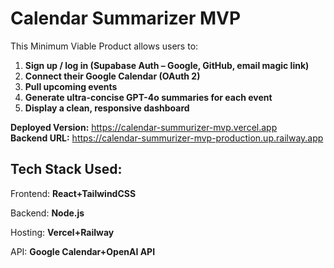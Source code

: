 # Calendar Summarizer MVP
This Minimum Viable Product allows users to:
1. **Sign up / log in (Supabase Auth – Google, GitHub, email magic link)**
2. **Connect their Google Calendar (OAuth 2)**
3. **Pull upcoming events** 
4. **Generate ultra-concise GPT-4o summaries for each event**
5. **Display a clean, responsive dashboard** 

**Deployed Version:** <https://calendar-summurizer-mvp.vercel.app>  
**Backend URL:** <https://calendar-summurizer-mvp-production.up.railway.app>

## Tech Stack Used:
Frontend: **React+TailwindCSS**

Backend: **Node.js**

Hosting: **Vercel+Railway**

API: **Google Calendar+OpenAI API**


